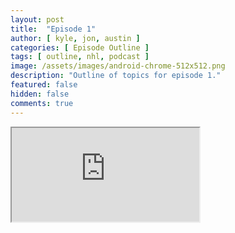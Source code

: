 ```yaml
---
layout: post
title:  "Episode 1"
author: [ kyle, jon, austin ]
categories: [ Episode Outline ]
tags: [ outline, nhl, podcast ]
image: /assets/images/android-chrome-512x512.png
description: "Outline of topics for episode 1."
featured: false
hidden: false
comments: true
---
```


<iframe src="https://docs.google.com/document/d/e/2PACX-1vQLkCzWD-XKGgs1MOSzz40GspkhvIWsmc8BAP8Ka1RKdZSyPfncDq1kDY7LayNijHvkTY092-BuMQf0/pub?embedded=true"></iframe>
